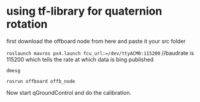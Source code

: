 # using tf-library for quaternion rotation

first download the offboard node from here and paste it your src folder

`roslaunch mavros px4.launch fcu_url:=/dev/ttyACM0:115200` //baudrate is 115200 which tells the rate at which data is bing published

`dmesg`

`rosrun offboard offb_node`

Now start qGroundControl and do the calibration.
